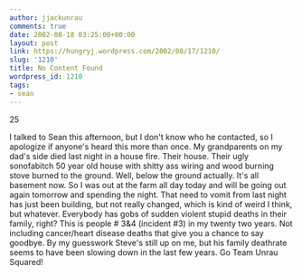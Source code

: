 ```yaml
---
author: jjackunrau
comments: true
date: 2002-08-18 03:25:00+00:00
layout: post
link: https://hungryj.wordpress.com/2002/08/17/1210/
slug: '1210'
title: No Content Found
wordpress_id: 1210
tags:
- sean
---
```


25
  

  
I talked to Sean this afternoon, but I don't know who he contacted, so I apologize if anyone's heard this more than once.  My grandparents on my dad's side died last night in a house fire.  Their house.  Their ugly sonofabitch 50 year old house with shitty ass wiring and wood burning stove burned to the ground.  Well, below the ground actually.  It's all basement now.  So I was out at the farm all day today and will be going out again tomorrow and spending the night.  That need to vomit from last night has just been building, but not really changed, which is kind of weird I think, but whatever.  Everybody has gobs of sudden violent stupid deaths in their family, right?  This is people # 3&4 (incident #3) in my twenty two years.  Not including cancer/heart disease deaths that give you a chance to say goodbye.  By my guesswork Steve's still up on me, but his family deathrate seems to have been slowing down in the last few years.  Go Team Unrau Squared!
